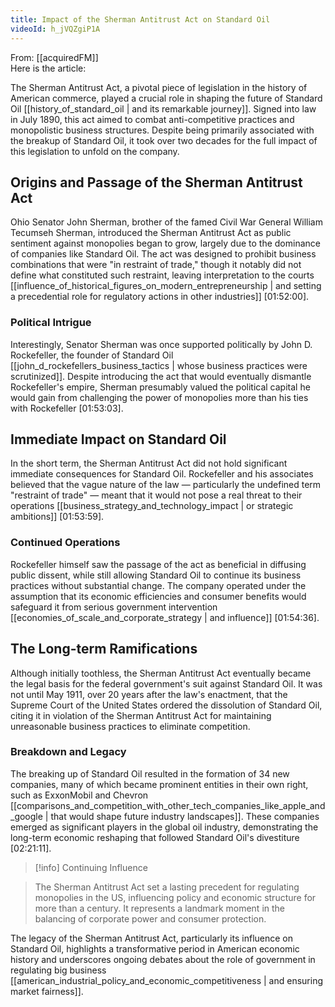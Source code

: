 ```yaml
---
title: Impact of the Sherman Antitrust Act on Standard Oil
videoId: h_jVQZgiP1A
---
```


From: [[acquiredFM]] <br/> 
Here is the article:

The Sherman Antitrust Act, a pivotal piece of legislation in the history of American commerce, played a crucial role in shaping the future of Standard Oil [[history_of_standard_oil | and its remarkable journey]]. Signed into law in July 1890, this act aimed to combat anti-competitive practices and monopolistic business structures. Despite being primarily associated with the breakup of Standard Oil, it took over two decades for the full impact of this legislation to unfold on the company.

## Origins and Passage of the Sherman Antitrust Act

Ohio Senator John Sherman, brother of the famed Civil War General William Tecumseh Sherman, introduced the Sherman Antitrust Act as public sentiment against monopolies began to grow, largely due to the dominance of companies like Standard Oil. The act was designed to prohibit business combinations that were "in restraint of trade," though it notably did not define what constituted such restraint, leaving interpretation to the courts [[influence_of_historical_figures_on_modern_entrepreneurship | and setting a precedential role for regulatory actions in other industries]] <a class="yt-timestamp" data-t="01:52:00">[01:52:00]</a>.

### Political Intrigue

Interestingly, Senator Sherman was once supported politically by John D. Rockefeller, the founder of Standard Oil [[john_d_rockefellers_business_tactics | whose business practices were scrutinized]]. Despite introducing the act that would eventually dismantle Rockefeller's empire, Sherman presumably valued the political capital he would gain from challenging the power of monopolies more than his ties with Rockefeller <a class="yt-timestamp" data-t="01:53:03">[01:53:03]</a>.

## Immediate Impact on Standard Oil

In the short term, the Sherman Antitrust Act did not hold significant immediate consequences for Standard Oil. Rockefeller and his associates believed that the vague nature of the law — particularly the undefined term "restraint of trade" — meant that it would not pose a real threat to their operations [[business_strategy_and_technology_impact | or strategic ambitions]] <a class="yt-timestamp" data-t="01:53:59">[01:53:59]</a>.

### Continued Operations

Rockefeller himself saw the passage of the act as beneficial in diffusing public dissent, while still allowing Standard Oil to continue its business practices without substantial change. The company operated under the assumption that its economic efficiencies and consumer benefits would safeguard it from serious government intervention [[economies_of_scale_and_corporate_strategy | and influence]] <a class="yt-timestamp" data-t="01:54:36">[01:54:36]</a>.

## The Long-term Ramifications

Although initially toothless, the Sherman Antitrust Act eventually became the legal basis for the federal government's suit against Standard Oil. It was not until May 1911, over 20 years after the law's enactment, that the Supreme Court of the United States ordered the dissolution of Standard Oil, citing it in violation of the Sherman Antitrust Act for maintaining unreasonable business practices to eliminate competition.

### Breakdown and Legacy

The breaking up of Standard Oil resulted in the formation of 34 new companies, many of which became prominent entities in their own right, such as ExxonMobil and Chevron [[comparisons_and_competition_with_other_tech_companies_like_apple_and_google | that would shape future industry landscapes]]. These companies emerged as significant players in the global oil industry, demonstrating the long-term economic reshaping that followed Standard Oil's divestiture <a class="yt-timestamp" data-t="02:21:11">[02:21:11]</a>.

> [!info] Continuing Influence

> The Sherman Antitrust Act set a lasting precedent for regulating monopolies in the US, influencing policy and economic structure for more than a century. It represents a landmark moment in the balancing of corporate power and consumer protection.

The legacy of the Sherman Antitrust Act, particularly its influence on Standard Oil, highlights a transformative period in American economic history and underscores ongoing debates about the role of government in regulating big business [[american_industrial_policy_and_economic_competitiveness | and ensuring market fairness]].
